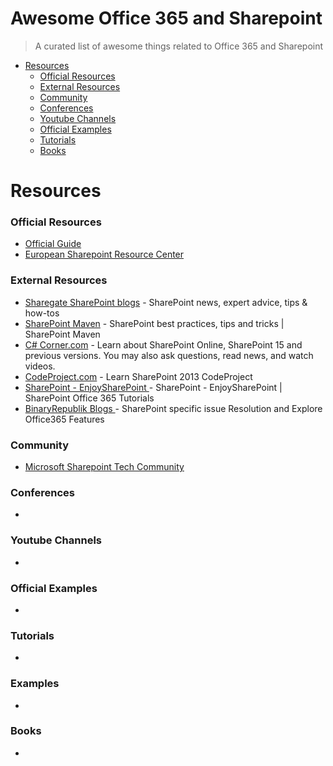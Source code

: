# Awesome Office 365 and Sharepoint
> A curated list of awesome things related to Office 365 and Sharepoint
- [Resources](#resources)
    - [Official Resources](#official-resources)
    - [External Resources](#external-resources)
    - [Community](#community)
    - [Conferences](#conferences)
    - [Youtube Channels](#youtube-channels)
    - [Official Examples](#official-examples)
    - [Tutorials](#tutorials)
    - [Books](#books)

# Resources

### Official Resources
- [Official Guide](https://developer.microsoft.com/en-us/office/docs)
- [European Sharepoint Resource Center](https://www.sharepointeurope.com/resource-centre/)

### External Resources
- [Sharegate SharePoint blogs](https://en.share-gate.com/blog?category=sharepoint) - SharePoint news, expert advice, tips & how-tos
- [ SharePoint Maven](https://sharepointmaven.com/blog-sharepoint-best-practices/) - SharePoint best practices, tips and tricks | SharePoint Maven
- [C# Corner.com](https://www.c-sharpcorner.com/technologies/sharepoint) - Learn about SharePoint Online, SharePoint 15 and previous versions. You may also ask questions, read news, and watch videos.
- [CodeProject.com](https://www.codeproject.com/Tags/SharePoint2013) - Learn SharePoint 2013  CodeProject
- [SharePoint - EnjoySharePoint ](https://www.enjoysharepoint.com/) - SharePoint - EnjoySharePoint | SharePoint Office 365 Tutorials
- [BinaryRepublik Blogs ](http://blog.binaryrepublik.com/) - SharePoint specific issue Resolution and Explore Office365 Features

### Community
- [Microsoft Sharepoint Tech Community](https://techcommunity.microsoft.com/t5/Microsoft-SharePoint-Blog/bg-p/SPBlog)

### Conferences
-

### Youtube Channels
- 

### Official Examples
- 

### Tutorials
-

### Examples
-

### Books
-
